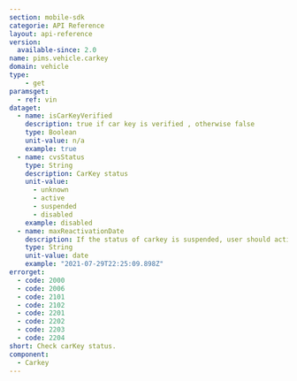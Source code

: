 ```yaml
---
section: mobile-sdk
categorie: API Reference
layout: api-reference
version:
  available-since: 2.0
name: pims.vehicle.carkey
domain: vehicle
type: 
    - get
paramsget:
  - ref: vin
dataget: 
  - name: isCarKeyVerified 
    description: true if car key is verified , otherwise false
    type: Boolean 
    unit-value: n/a
    example: true
  - name: cvsStatus
    type: String
    description: CarKey status
    unit-value: 
      - unknown
      - active
      - suspended
      - disabled
    example: disabled
  - name: maxReactivationDate 
    description: If the status of carkey is suspended, user should active carkey before this date.
    type: String
    unit-value: date
    example: "2021-07-29T22:25:09.898Z"
errorget: 
  - code: 2000
  - code: 2006
  - code: 2101
  - code: 2102
  - code: 2201
  - code: 2202
  - code: 2203
  - code: 2204
short: Check carKey status.
component: 
  - Carkey
---
```

